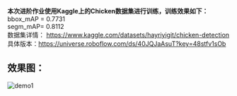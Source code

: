 **本次进阶作业使用Kaggle上的Chicken数据集进行训练，训练效果如下：**  
bbox_mAP = 0.7731  
segm_mAP= 0.8112  
数据集详情：
https://www.kaggle.com/datasets/hayriyigit/chicken-detection  
具体版本：https://universe.roboflow.com/ds/40JQJaAsuT?key=48stfv1sOb  

## 效果图：

![demo1](https://user-images.githubusercontent.com/65354319/217823722-db3d3c18-49a9-4c79-aa41-5969f10ad5f3.gif)
